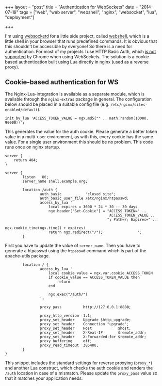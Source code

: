 +++
layout = "post"
title = "Authentication for WebSockets"
date = "2014-07-19"
tags = ["web", "web server", "webshell", "nginx", "websocket", "lua", "deployment"]


+++

I'm using [websocketd](https://github.com/joewalnes/websocketd) for a little
side project, called [webshell](https://github.com/pboehm/webshell), which is a
little shell in your browser that runs predefined commands. It is obvious that
this shouldn't be accessible by everyone! So there is a need for
authentication. For most of my projects I use HTTP Basic Auth, which [is not
supported](https://code.google.com/p/chromium/issues/detail?id=123862) by
Chrome when using WebSockets. The solution is a cookie based authentication
built using Lua directly in nginx (used as a reverse proxy).

## Cookie-based authentication for WS

The Nginx-Lua-integration is available as a separate module, which is available
through the `nginx-extras` package in general. The configuration below should
be placed in a suitable config file (e.g. `/etc/nginx/sites-enabled/default`).

```nginx
init_by_lua 'ACCESS_TOKEN_VALUE = ngx.md5("" .. math.random(10000, 90000))';
```

This generates the value for the auth cookie. Please generate a better token
value in a multi-user environment, as with this, every cookie has the same
value. For a single user environment this should be no problem. This code runs
once on nginx startup.


```nginx
server {
    return 404;
}

server {
        listen   80;
        server_name shell.example.org;

        location /auth {
                auth_basic           "closed site";
                auth_basic_user_file /etc/nginx/htpasswd;
                access_by_lua '
                    local expires = 3600 * 24 * 30 -- 30 days
                    ngx.header["Set-Cookie"] = "ACCESS_TOKEN=" ..
                                                ACCESS_TOKEN_VALUE ..
                                               "; Path=/; Expires=" ..
                                               ngx.cookie_time(ngx.time() + expires)
                    return ngx.redirect("/");                ';
        }
```

First you have to update the value of `server_name`. Then you have to generate
a htpasswd using the `htpasswd` command which is part of the apache-utils
package.

```nginx
        location / {
                access_by_lua '
                    local cookie_value = ngx.var.cookie_ACCESS_TOKEN
                    if cookie_value == ACCESS_TOKEN_VALUE then
                        return
                    end

                    ngx.exec("/auth/")
                ';

                proxy_pass          http://127.0.0.1:8888;

                proxy_http_version  1.1;
                proxy_set_header    Upgrade $http_upgrade;
                proxy_set_header    Connection "upgrade";
                proxy_set_header    Host            $host;
                proxy_set_header    X-Real-IP       $remote_addr;
                proxy_set_header    X-Forwarded-for $remote_addr;
                proxy_buffering     off;
                proxy_read_timeout  386400;
        }
}
```

This snippet includes the standard settings for reverse proxying (`proxy_*`)
and another Lua construct, which checks the auth cookie and renders the `/auth`
location in case of a mismatch. Please update the `proxy_pass` value so that it
matches your application needs.
